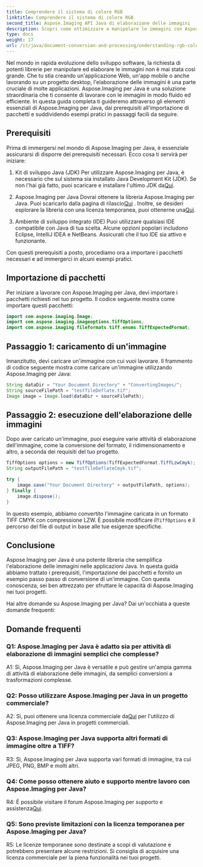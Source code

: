 ```yaml
---
title: Comprendere il sistema di colore RGB
linktitle: Comprendere il sistema di colore RGB
second_title: Aspose.Imaging API Java di elaborazione delle immagini
description: Scopri come ottimizzare e manipolare le immagini con Aspose.Imaging per Java. Inizia con la nostra guida passo passo.
type: docs
weight: 17
url: /it/java/document-conversion-and-processing/understanding-rgb-color-system/
---
```

Nel mondo in rapida evoluzione dello sviluppo software, la richiesta di potenti librerie per manipolare ed elaborare le immagini non è mai stata così grande. Che tu stia creando un'applicazione Web, un'app mobile o anche lavorando su un progetto desktop, l'elaborazione delle immagini è una parte cruciale di molte applicazioni. Aspose.Imaging per Java è una soluzione straordinaria che ti consente di lavorare con le immagini in modo fluido ed efficiente. In questa guida completa ti guideremo attraverso gli elementi essenziali di Aspose.Imaging per Java, dai prerequisiti all'importazione di pacchetti e suddividendo esempi pratici in passaggi facili da seguire.

## Prerequisiti

Prima di immergersi nel mondo di Aspose.Imaging per Java, è essenziale assicurarsi di disporre dei prerequisiti necessari. Ecco cosa ti servirà per iniziare:

1. Kit di sviluppo Java (JDK)
 Per utilizzare Aspose.Imaging per Java, è necessario che sul sistema sia installato Java Development Kit (JDK). Se non l'hai già fatto, puoi scaricare e installare l'ultimo JDK da[Qui](https://www.oracle.com/java/technologies/javase-downloads).

2. Aspose.Imaging per Java
 Dovrai ottenere la libreria Aspose.Imaging per Java. Puoi scaricarlo dalla pagina di rilascio[Qui](https://releases.aspose.com/imaging/java/) . Inoltre, se desideri esplorare la libreria con una licenza temporanea, puoi ottenerne una[Qui](https://purchase.aspose.com/temporary-license/).

3. Ambiente di sviluppo integrato (IDE)
Puoi utilizzare qualsiasi IDE compatibile con Java di tua scelta. Alcune opzioni popolari includono Eclipse, IntelliJ IDEA e NetBeans. Assicurati che il tuo IDE sia attivo e funzionante.

Con questi prerequisiti a posto, procediamo ora a importare i pacchetti necessari e ad immergerci in alcuni esempi pratici.

## Importazione di pacchetti

Per iniziare a lavorare con Aspose.Imaging per Java, devi importare i pacchetti richiesti nel tuo progetto. Il codice seguente mostra come importare questi pacchetti:

```java
import com.aspose.imaging.Image;
import com.aspose.imaging.imageoptions.TiffOptions;
import com.aspose.imaging.fileformats.tiff.enums.TiffExpectedFormat;
```

## Passaggio 1: caricamento di un'immagine

Innanzitutto, devi caricare un'immagine con cui vuoi lavorare. Il frammento di codice seguente mostra come caricare un'immagine utilizzando Aspose.Imaging per Java:

```java
String dataDir = "Your Document Directory" + "ConvertingImages/";
String sourceFilePath = "testTileDeflate.tif";
Image image = Image.load(dataDir + sourceFilePath);
```

## Passaggio 2: esecuzione dell'elaborazione delle immagini

Dopo aver caricato un'immagine, puoi eseguire varie attività di elaborazione dell'immagine, come la conversione del formato, il ridimensionamento e altro, a seconda dei requisiti del tuo progetto.

```java
TiffOptions options = new TiffOptions(TiffExpectedFormat.TiffLzwCmyk);
String outputFilePath = "testTileDeflateCmyk.tif";

try {
    image.save("Your Document Directory" + outputFilePath, options);
} finally {
    image.dispose();
}
```

 In questo esempio, abbiamo convertito l'immagine caricata in un formato TIFF CMYK con compressione LZW. È possibile modificare il`TiffOptions` e il percorso del file di output in base alle tue esigenze specifiche.

## Conclusione

Aspose.Imaging per Java è una potente libreria che semplifica l'elaborazione delle immagini nelle applicazioni Java. In questa guida abbiamo trattato i prerequisiti, l'importazione dei pacchetti e fornito un esempio passo passo di conversione di un'immagine. Con questa conoscenza, sei ben attrezzato per sfruttare le capacità di Aspose.Imaging nei tuoi progetti.

Hai altre domande su Aspose.Imaging per Java? Dai un'occhiata a queste domande frequenti:

## Domande frequenti

### Q1: Aspose.Imaging per Java è adatto sia per attività di elaborazione di immagini semplici che complesse?

A1: Sì, Aspose.Imaging per Java è versatile e può gestire un'ampia gamma di attività di elaborazione delle immagini, da semplici conversioni a trasformazioni complesse.

### Q2: Posso utilizzare Aspose.Imaging per Java in un progetto commerciale?

 A2: Sì, puoi ottenere una licenza commerciale da[Qui](https://purchase.aspose.com/buy) per l'utilizzo di Aspose.Imaging per Java in progetti commerciali.

### Q3: Aspose.Imaging per Java supporta altri formati di immagine oltre a TIFF?

R3: Sì, Aspose.Imaging per Java supporta vari formati di immagine, tra cui JPEG, PNG, BMP e molti altri.

### Q4: Come posso ottenere aiuto e supporto mentre lavoro con Aspose.Imaging per Java?

 R4: È possibile visitare il forum Aspose.Imaging per supporto e assistenza[Qui](https://forum.aspose.com/).

### Q5: Sono previste limitazioni con la licenza temporanea per Aspose.Imaging per Java?

R5: Le licenze temporanee sono destinate a scopi di valutazione e potrebbero presentare alcune restrizioni. Si consiglia di acquisire una licenza commerciale per la piena funzionalità nei tuoi progetti.